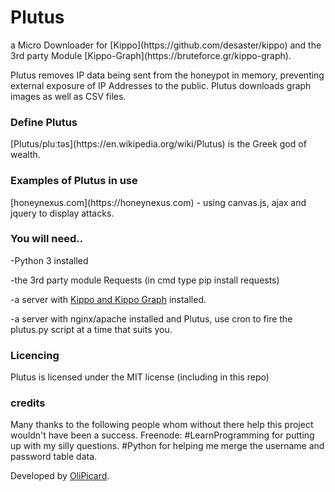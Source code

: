 <h1>Plutus</h1>
a Micro Downloader for [Kippo](https://github.com/desaster/kippo) and the 3rd party Module [Kippo-Graph](https://bruteforce.gr/kippo-graph).

Plutus removes IP data being sent from the honeypot in memory, preventing external exposure of IP Addresses to the public.
Plutus downloads graph images as well as CSV files.

<h3>Define Plutus</h3>
[Plutus/pluːtəs](https://en.wikipedia.org/wiki/Plutus) is the Greek god of wealth.

<h3>Examples of Plutus in use</h3>
[honeynexus.com](https://honeynexus.com) - using canvas.js, ajax and jquery to display attacks.


<h3>You will need..</h3>

-Python 3 installed

-the 3rd party module Requests (in cmd type pip install requests)

-a server with [Kippo and Kippo Graph](https://youtu.be/OyBiIjrVXgk) installed.

-a server with nginx/apache installed and Plutus, use cron to fire the plutus.py script at a time that suits you.


<h3>Licencing</h3>
Plutus is licensed under the MIT license (including in this repo)

<h3>credits</h3>
Many thanks to the following people whom without there help this project wouldn't have been a success.
Freenode: #LearnProgramming for putting up with my silly questions. #Python for helping me merge the username and password table data.

Developed by [OliPicard](https://olipicard.com).
